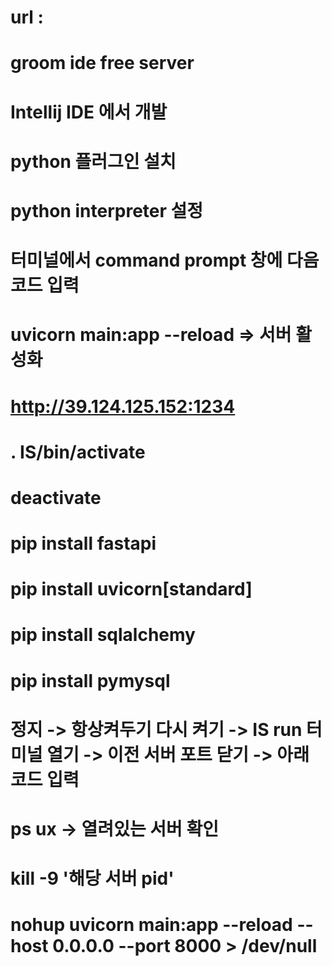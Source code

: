 # url : 
# groom ide free server

# Intellij IDE 에서 개발
# python 플러그인 설치
# python interpreter 설정
# 터미널에서 command prompt 창에 다음 코드 입력
# uvicorn main:app --reload => 서버 활성화
# http://39.124.125.152:1234

# . IS/bin/activate
# deactivate

# pip install fastapi
# pip install uvicorn[standard]
# pip install sqlalchemy
# pip install pymysql


# 정지 -> 항상켜두기 다시 켜기 -> IS run 터미널 열기 -> 이전 서버 포트 닫기 -> 아래 코드 입력
# ps ux -> 열려있는 서버 확인
# kill -9 '해당 서버 pid'
# nohup uvicorn main:app --reload --host 0.0.0.0 --port 8000 > /dev/null